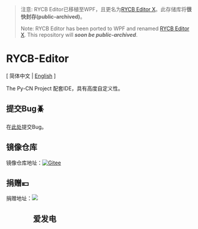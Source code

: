 > 注意: RYCB Editor已移植至WPF，且更名为[RYCB Editor X](https://github.com/RYCBStudio/RYCBEditorX)。此存储库将**很快封存(public-archived)**。
> 
> Note: RYCB Editor has been ported to WPF and renamed [RYCB Editor X](https://github.com/RYCBStudio/RYCBEditorX). This repository will <b><i>soon be public-archived</b></i>.

# RYCB-Editor

\[ 简体中文 | [English](https://github.com/RYCBStudio/RYCB-Editor/README_EN.md) \]

The Py-CN Project 配套IDE，具有高度自定义性。

## 提交Bug🪲
在[此处](https://github.com/RYCBStudio/RYCB-Editor/issues)提交Bug。

## 镜像仓库
镜像仓库地址：[![Gitee](https://gitee.com/static/images/logo.svg?t=158106664)](https://gitee.com/RYCBStudio/RYCB-Editor)

## 捐赠💴
捐赠地址：[![](https://static.afdiancdn.com/static/img/logo/logo.png)](https://afdian.net/a/RYCBstudio)

## &emsp;&emsp;&emsp;&nbsp;&nbsp;爱发电
